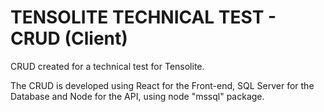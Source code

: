 # TENSOLITE TECHNICAL TEST - CRUD (Client)

CRUD created for a technical test for Tensolite.

The CRUD is developed using React for the Front-end, SQL Server for the Database and Node for the API, using node "mssql" package.
